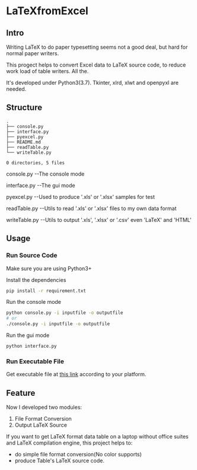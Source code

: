 # LaTeXfromExcel
## Intro
Writing LaTeX to do paper typesetting seems not a good deal, but hard for normal paper writers.

This progect helps to convert Excel data to LaTeX source code, to reduce work load of table writers.
All the.

It's developed under Python3(3.7). Tkinter, xlrd, xlwt and openpyxl are needed.
## Structure
```
.
├── console.py     
├── interface.py            
├── pyexcel.py              
├── README.md               
├── readTable.py            
└── writeTable.py           

0 directories, 5 files
```
console.py            --The console mode 

interface.py            --The gui mode

pyexcel.py              --Used to produce '.xls' or '.xlsx' samples for test

readTable.py            --Utils to read  '.xls' or '.xlsx' files to my own data format

writeTable.py           --Utils to output '.xls', '.xlsx' or '.csv' even 'LaTeX' and 'HTML' 

## Usage
### Run Source Code
Make sure you are using Python3+

Install the dependencies
```sh
pip install -r requirement.txt 
```
Run the console mode
```sh
python console.py -i inputfile -o outputfile
# or
./console.py -i inputfile -o outputfile
```
Run the gui mode
```sh
python interface.py 
```
### Run Executable File
Get executable file at [this link](https://github.com/TyeYeah/LaTeXfromExcel/releases) according to your platform.
## Feature
Now I developed two modules: 
1. File Format Conversion
2. Output LaTeX Source

If you want to get LaTeX format data table on a laptop without office suites and LaTeX compilation engine, this project helps to: 
* do simple file format conversion(No color supports)
* produce Table's LaTeX source code.